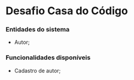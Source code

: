 # Desafio Casa do Código

### Entidades do sistema
- Autor;

### Funcionalidades disponíveis
- Cadastro de autor;